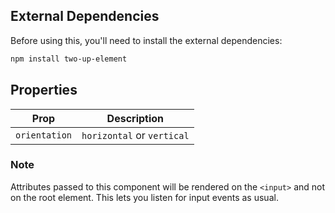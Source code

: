 ## External Dependencies

Before using this, you'll need to install the external dependencies:

```bash
npm install two-up-element
```

## Properties

| Prop | Description |
| --- | --- |
| `orientation` | `horizontal` or `vertical` |

### Note

Attributes passed to this component will be rendered on the `<input>` and not on the root element. This lets you listen for input events as usual.